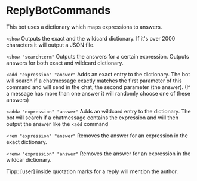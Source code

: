 # ReplyBotCommands
This bot uses a dictionary which maps expressions to answers.

`<show` Outputs the exact and the wildcard dictionary. If it's over 2000 characters it will output a JSON file.

`<show "searchterm"` Outputs the answers for a certain expression. Outputs answers for both exact and wildcard dictionary.

`<add "expression" "answer"` Adds an exact entry to the dictionary. The bot will search if a chatmessage exactly matches the first parameter of this command and will send in the chat, the second parameter (the answer). (If a message has more than one answer it will randomly choose one of these answers)

`<addw "expression" "answer"` Adds an wildcard entry to the dictionary. The bot will search if a chatmessage contains the expression and will then output the answer like the `<add` command

`<rem "expression" "answer"` Removes the answer for an expression in the exact dictionary.

`<remw "expression" "answer"` Removes the answer for an expression in the wildcar dictionary.

   Tipp: [user] inside quotation marks for a reply will mention the author.
